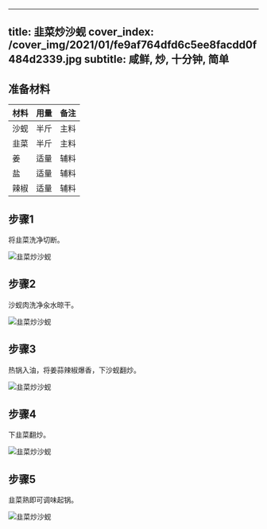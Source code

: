 
---
title: 韭菜炒沙蚬
cover_index: /cover_img/2021/01/fe9af764dfd6c5ee8facdd0f484d2339.jpg
subtitle: 咸鲜, 炒, 十分钟, 简单
---

## 准备材料

| 材料     | 用量 | 备注|
| ------- | ----- | --- |
| 沙蚬 | 半斤| 主料 |
| 韭菜 | 半斤| 主料 |
| 姜 | 适量| 辅料 |
| 盐 | 适量| 辅料 |
| 辣椒 | 适量| 辅料 |

## 步骤1

将韭菜洗净切断。

![韭菜炒沙蚬](https://i8.meishichina.com/attachment/recipe/201010/201010210957494.jpg?x-oss-process=style/p320) 

## 步骤2

沙蚬肉洗净汆水晾干。

![韭菜炒沙蚬](https://i8.meishichina.com/attachment/recipe/201010/201010210957585.jpg?x-oss-process=style/p320) 

## 步骤3

热锅入油，将姜蒜辣椒爆香，下沙蚬翻炒。

![韭菜炒沙蚬](https://i8.meishichina.com/attachment/recipe/201010/201010210958181.jpg?x-oss-process=style/p320) 

## 步骤4

下韭菜翻炒。

![韭菜炒沙蚬](https://i8.meishichina.com/attachment/recipe/201010/201010210958348.jpg?x-oss-process=style/p320) 

## 步骤5

韭菜熟即可调味起锅。

![韭菜炒沙蚬](https://i8.meishichina.com/attachment/recipe/201010/201010210958475.jpg?x-oss-process=style/p320) 

